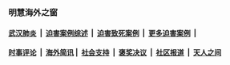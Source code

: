 
### 明慧海外之窗

####  [武汉肺炎](indexes/365.md?t=02131500) &nbsp;|&nbsp;  [迫害案例综述](indexes/328.md?t=02131500) &nbsp;|&nbsp; [迫害致死案例](indexes/277.md?t=02131500)  &nbsp;|&nbsp; [更多迫害案例](indexes/81.md?t=02131500)  &nbsp;|&nbsp; 
####  [时事评论](indexes/19.md?t=02131500) &nbsp;|&nbsp; [海外简讯](indexes/245.md?t=02131500)&nbsp;|&nbsp;  [社会支持](indexes/140.md?t=02131500) &nbsp;|&nbsp; [褒奖决议](indexes/282.md?t=02131500) &nbsp;|&nbsp; [社区报道](indexes/91.md?t=02131500)  &nbsp;|&nbsp; [天人之间](indexes/78.md?t=02131500) 

